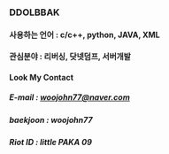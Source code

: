 ### DDOLBBAK

#### 사용하는 언어 : c/c++, python, JAVA, XML

#### 관심분야 : 리버싱, 닷넷덤프, 서버개발



#### Look My Contact

##### E-mail : woojohn77@naver.com

##### baekjoon : woojohn77

##### Riot ID : little PAKA 09
